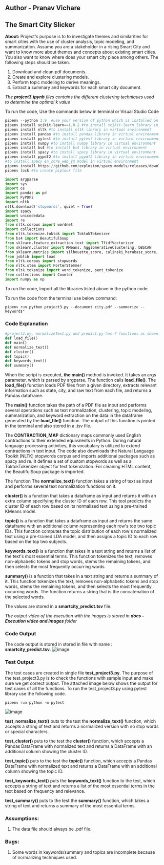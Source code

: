 ## Author - Pranav Vichare
## The Smart City Slicker
**About:**  Project's purpose is to  to investigate themes and similarities for smart cities with the use of cluster analysis, topic modeling, and summarization. Assume you are a stakeholder in a rising Smart City and want to know more about themes and concepts about existing smart cities. You also want to know where does your smart city place among others. The following steps should be taken.
1. Download and clean pdf documents.
2. Create and explore clustering models.
3. Perform topic modeling to derive meanings.
4. Extract a summary and keywords for each smart city document.

*The **project3.ipynb** files contains the different clustering techniques used to determine the optimal k value*

To run the code, Use the commands below in terminal or Visual Studio Code
```python
pipenv --python 3.9  #use your version of python which is installed on your system. This code is also used to create a virtual environment
pipenv install scikit-learn==1.0.2 #to install scikit-learn library in virtual environment
pipenv install nltk #to install nltk library in virtual environment
pipenv install pandas #to install pandas library in virtual environment
pipenv install pytest #to install pytest library in virtual environment
pipenv install numpy #to install numpy library in virtual environment
pipenv install bs4 #to install bs4 library in virtual environment
pipenv install spacy #to install spacy library in virtual environment
pipenv install pypdf2 #to install pypdf2 library in virtual environment
#to install spacy en_core_web_sm model in virtual environment
pipenv install https://github.com/explosion/spacy-models/releases/download/en_core_web_sm-3.4.1/en_core_web_sm-3.4.1-py3-none-any.whl
pipenv lock #to create piplock file
```

```python
import argparse
import sys
import os
import pandas as pd
import PyPDF2
import nltk
nltk.download('stopwords', quiet = True)
import spacy
import unicodedata
import re
from nltk.corpus import wordnet
import collections
from nltk.tokenize.toktok import ToktokTokenizer
from bs4 import BeautifulSoup
from sklearn.feature_extraction.text import TfidfVectorizer
from sklearn.cluster import KMeans, AgglomerativeClustering, DBSCAN
from sklearn.metrics import silhouette_score, calinski_harabasz_score, davies_bouldin_score
from joblib import load
from nltk.corpus import stopwords
from nltk.stem import PorterStemmer
from nltk.tokenize import word_tokenize, sent_tokenize
from collections import Counter
import numpy as np
```
To run the code, Import all the libraries listed above in the python code.

To run the code from the terminal use below command:
```
pipenv run python project3.py --document city.pdf --summarize --keywords"
```

### Code Explanation  
```python
#project3.py, normalizeText.py and predict.py has 7 functions as shown below.
def load_file()
def main()
def normalize_text()
def cluster()
def topic()
def keywords_text()
def summary()
```

When the script is executed, **the main()** method is invoked. It takes an args parameter, which is parsed by argparse. The function calls **load_file()**. The **load_file()** function loads PDF files from a given directory, extracts relevant information such as state, city, and raw text from each file, and returns a Pandas dataframe.

The **main()** function takes the path of a PDF file as input and performs several operations such as text normalization, clustering, topic modeling, summarization, and keyword extraction on the data in the dataframe generated by the **load_file()** function. The output of this function is printed in the terminal and also stored in a .tsv file.

The **CONTRACTION_MAP** dictionary maps commonly used English contractions to their extended equivalents in Python. During natural language processing activities, this vocabulary is utilized to extend contractions in text input. The code also downloads the Natural Language Toolkit (NLTK) stopwords corpus and imports additional packages such as spacy and re. It defines a set of custom stopwords as well as a ToktokTokenizer object for text tokenization. For cleaning HTML content, the BeautifulSoup package is imported.

The function The **normalize_text()** function takes a string of text as input and performs several text normalization functions on it.

**cluster()** is a function that takes a dataframe as input and returns it with an extra column specifying the cluster ID of each row. This tool predicts the cluster ID of each row based on its normalized text using a pre-trained KMeans model. 

**topic()** is a function that takes a dataframe as input and returns the same dataframe with an additional column representing each row's top two topic IDs. This function computes the topic distribution of each row's normalized text using a pre-trained LDA model, and then assigns a topic ID to each row based on the top two subjects.

**keywords_text()** is a function that takes in a text string and returns a list of the text's most essential terms. This function tokenizes the text, removes non-alphabetic tokens and stop words, stems the remaining tokens, and then selects the most frequently occurring words. 

**summary()** is a function that takes in a text string and returns a summary of it. This function tokenizes the text, removes non-alphabetic tokens and stop words, stems the remaining tokens, and then selects the most frequently occurring words. The function returns a string that is the concatenation of the selected words.

The values are stored in a **smartcity_predict.tsv** file.

*The output video of the execution with the images is stored in **docs - Execution video and images** folder*

### Code Output
The code output is stored in stored in file with name : **smartcity_predict.tsv**.
![image](https://github.com/Pranavv361/cs5293sp23-project3/blob/main/docs%20-%20Execution%20video%20and%20images/project3.py%20Execution.png)

### Test Output
The test cases are created in single file **test_project3.py**. The purpose of the test_project3.py is to check the functions with sample input and make sure we get correct output. The attached image below shows the output for test cases of all the functions.
To run the test_project3.py using pytest library use the following code.
```
pipenv run python -m pytest
```
![image](https://github.com/Pranavv361/cs5293sp23-project3/blob/main/docs%20-%20Execution%20video%20and%20images/test_project3.py%20Execution.png)

**test_normalize_text()** puts to the test the **normalize_text()** function, which accepts a string of text and returns a normalized version with no stop words or special characters.

**test_cluster()** puts to the test the **cluster()** function, which accepts a Pandas DataFrame with normalized text and returns a DataFrame with an additional column showing the cluster ID.

**test_topic()** puts to the test the **topic()** function, which accepts a Pandas DataFrame with normalized text and returns a DataFrame with an additional column showing the topic ID.

**test_keywords_text()** puts the **keywords_text()** function to the test, which accepts a string of text and returns a list of the most essential terms in the text based on frequency and relevance.

**test_summary()** puts to the test the **summary()** function, which takes a string of text and returns a summary of the most essential terms.

### Assumptions:
1. The data file should always be .pdf file.

### Bugs:   
1. Some words in keywords/summary and topics are incomplete because of normalizing techniques used.
